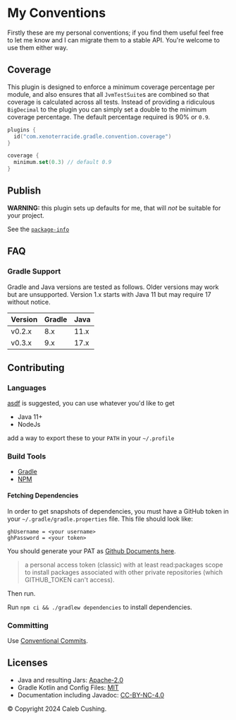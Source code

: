 <!--
SPDX-FileCopyrightText: Copyright © 2025 Caleb Cushing

SPDX-License-Identifier: CC-BY-NC-4.0
-->

# My Conventions

Firstly these are my personal conventions; if you find them useful feel free to let me know and I can migrate them to a
stable API. You're welcome to use them either way.

## Coverage

This plugin is designed to enforce a minimum coverage percentage per module, and also ensures that all `JvmTestSuite`s
are combined so that coverage is calculated across all tests. Instead of providing a ridiculous `BigDecimal` to the
plugin you can simply set a double to the minimum coverage percentage. The default percentage required is 90% or `0.9`.

```kts
plugins {
  id("com.xenoterracide.gradle.convention.coverage")
}

coverage {
  minimum.set(0.3) // default 0.9
}
```

## Publish

**WARNING:** this plugin sets up defaults for me, that will _not_ be suitable for your project.

See the [
`package-info`](https://github.com/xenoterracide/gradle-convention/blob/main/module/publish/src/main/java/com/xenoterracide/gradle/convention/publish/package-info.java)

## FAQ

### Gradle Support

Gradle and Java versions are tested as follows. Older versions may work but are unsupported. Version 1.x starts with
Java 11 but may require 17 without notice.

| Version | Gradle | Java |
| ------- | ------ | ---- |
| v0.2.x  | 8.x    | 11.x |
| v0.3.x  | 9.x    | 17.x |

## Contributing

### Languages

[asdf](https://asdf-vm.com) is suggested, you can use whatever you'd like to get

- Java 11+
- NodeJs

add a way to export these to your `PATH` in your `~/.profile`

### Build Tools

- [Gradle](https://docs.gradle.org/current/userguide/command_line_interface.html)
- [NPM](https://docs.npmjs.com/about-npm)

#### Fetching Dependencies

In order to get snapshots of dependencies, you must have a GitHub token in your `~/.gradle/gradle.properties` file. This
file should look like:

```properties
ghUsername = <your username>
ghPassword = <your token>
```

You should generate your PAT
as [Github Documents here](https://docs.github.com/en/packages/working-with-a-github-packages-registry/working-with-the-gradle-registry#authenticating-to-github-packages).

> a personal access token (classic) with at least read:packages scope to install packages associated with other private
> repositories (which GITHUB_TOKEN can't access).

Then run.

Run `npm ci && ./gradlew dependencies` to install dependencies.

### Committing

Use [Conventional Commits](https://www.conventionalcommits.org/en/v1.0.0/).

## Licenses

- Java and resulting Jars: [Apache-2.0](https://choosealicense.com/licenses/apache-2.0/)
- Gradle Kotlin and Config Files: [MIT](https://choosealicense.com/licenses/mit/)
- Documentation including Javadoc: [CC-BY-NC-4.0](https://creativecommons.org/licenses/by-nc/4.0/)

© Copyright 2024 Caleb Cushing.
